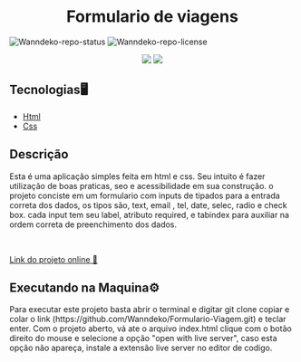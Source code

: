<h1 align=center>Formulario de viagens</h1>

![Wanndeko-repo-status](https://img.shields.io/badge/Status-Finished-lightgrey?style=for-the-badge&logo=headspace&logoColor=green&color=lightgrey)
![Wanndeko-repo-license](https://img.shields.io/github/license/Luk4x/iManager-json-server?style=for-the-badge&logo=unlicense&logoColor=lightgrey)

<div align=center>
  <img src=https://github.com/Wanndeko/Formulario-Viagem/assets/107483289/6a9eb6aa-22d4-45ea-bda7-e67ac2df277b>
  <img src=https://github.com/Wanndeko/Formulario-Viagem/assets/107483289/634e5428-b8cf-4388-a951-4aa53bf69971>
</div>

<h2>Tecnologias🖥️</h2>

<ul>
<li><a href=https://developer.mozilla.org/pt-BR/docs/Web/HTML>Html</a></li>
<li><a href=https://developer.mozilla.org/pt-BR/docs/Learn/Getting_started_with_the_web/CSS_basics>Css</a></li>
</ul>

<h2>Descrição</h2>
<p>Esta é uma aplicação simples feita em html e css. Seu intuito é fazer utilização de boas praticas,
seo e acessibilidade em sua construção.
o projeto conciste em um formulario com inputs de tipados para a entrada correta dos dados, os tipos são, text, email
, tel, date, selec, radio e check box. cada input tem seu label, atributo required, e tabindex para auxiliar na ordem
correta de preenchimento dos dados. </p><br>

<a href=https://wanndeko.github.io/Formulario-Viagem/ target="blank">Link do projeto online 🚀 </a>

<h2>Executando na Maquina⚙️</h2>
<p>Para executar este projeto basta abrir o terminal e digitar git clone copiar e colar o link (https://github.com/Wanndeko/Formulario-Viagem.git) e teclar enter. Com o projeto aberto,
vá ate o arquivo index.html clique com o botão direito do mouse e selecione a opção "open with live server", caso esta opção não apareça, instale a extensão live server no editor de codigo.</p>
